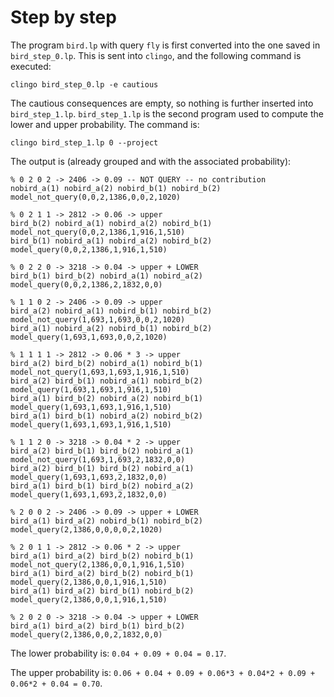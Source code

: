 # Step by step
The program `bird.lp` with query `fly` is first converted into the one saved in `bird_step_0.lp`.
This is sent into `clingo`, and the following command is executed:
```
clingo bird_step_0.lp -e cautious
```
The cautious consequences are empty, so nothing is further inserted into `bird_step_1.lp`.
`bird_step_1.lp` is the second program used to compute the lower and upper probability.
The command is:
```
clingo bird_step_1.lp 0 --project
```
The output is (already grouped and with the associated probability):
```
% 0 2 0 2 -> 2406 -> 0.09 -- NOT QUERY -- no contribution
nobird_a(1) nobird_a(2) nobird_b(1) nobird_b(2) model_not_query(0,0,2,1386,0,0,2,1020)

% 0 2 1 1 -> 2812 -> 0.06 -> upper
bird_b(2) nobird_a(1) nobird_a(2) nobird_b(1) model_not_query(0,0,2,1386,1,916,1,510)
bird_b(1) nobird_a(1) nobird_a(2) nobird_b(2) model_query(0,0,2,1386,1,916,1,510)

% 0 2 2 0 -> 3218 -> 0.04 -> upper + LOWER
bird_b(1) bird_b(2) nobird_a(1) nobird_a(2) model_query(0,0,2,1386,2,1832,0,0)

% 1 1 0 2 -> 2406 -> 0.09 -> upper
bird_a(2) nobird_a(1) nobird_b(1) nobird_b(2) model_not_query(1,693,1,693,0,0,2,1020)
bird_a(1) nobird_a(2) nobird_b(1) nobird_b(2) model_query(1,693,1,693,0,0,2,1020)

% 1 1 1 1 -> 2812 -> 0.06 * 3 -> upper
bird_a(2) bird_b(2) nobird_a(1) nobird_b(1) model_not_query(1,693,1,693,1,916,1,510)
bird_a(2) bird_b(1) nobird_a(1) nobird_b(2) model_query(1,693,1,693,1,916,1,510)
bird_a(1) bird_b(2) nobird_a(2) nobird_b(1) model_query(1,693,1,693,1,916,1,510)
bird_a(1) bird_b(1) nobird_a(2) nobird_b(2) model_query(1,693,1,693,1,916,1,510)

% 1 1 2 0 -> 3218 -> 0.04 * 2 -> upper
bird_a(2) bird_b(1) bird_b(2) nobird_a(1) model_not_query(1,693,1,693,2,1832,0,0)
bird_a(2) bird_b(1) bird_b(2) nobird_a(1) model_query(1,693,1,693,2,1832,0,0)
bird_a(1) bird_b(1) bird_b(2) nobird_a(2) model_query(1,693,1,693,2,1832,0,0)

% 2 0 0 2 -> 2406 -> 0.09 -> upper + LOWER
bird_a(1) bird_a(2) nobird_b(1) nobird_b(2) model_query(2,1386,0,0,0,0,2,1020)

% 2 0 1 1 -> 2812 -> 0.06 * 2 -> upper
bird_a(1) bird_a(2) bird_b(2) nobird_b(1) model_not_query(2,1386,0,0,1,916,1,510)
bird_a(1) bird_a(2) bird_b(2) nobird_b(1) model_query(2,1386,0,0,1,916,1,510)
bird_a(1) bird_a(2) bird_b(1) nobird_b(2) model_query(2,1386,0,0,1,916,1,510)

% 2 0 2 0 -> 3218 -> 0.04 -> upper + LOWER
bird_a(1) bird_a(2) bird_b(1) bird_b(2) model_query(2,1386,0,0,2,1832,0,0)
```
The lower probability is: `0.04 + 0.09 + 0.04 = 0.17`.

The upper probability is: `0.06 + 0.04 + 0.09 + 0.06*3 + 0.04*2 + 0.09 + 0.06*2 + 0.04 = 0.70`.